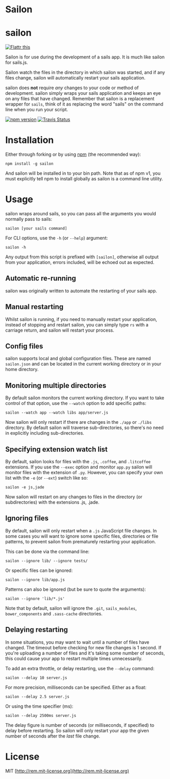 # Sailon


# sailon

[![Flattr this](http://api.flattr.com/button/flattr-badge-large.png)](http://flattr.com/thing/1211372/remysailon-on-GitHub)

Sailon is for use during the development of a sails app.  It is much like sailon for sails.js.

Sailon watch the files in the directory in which sailon was started, and if any files change, sailon will automatically restart your sails application.

sailon does **not** require *any* changes to your code or method of development. sailon simply wraps your sails application and keeps an eye on any files that have changed. Remember that sailon is a replacement wrapper for `sails`, think of it as replacing the word "sails" on the command line when you run your script.

[![npm version](https://badge.fury.io/js/sailon.svg)](http://badge.fury.io/js/sailon)
[![Travis Status](https://travis-ci.org/remy/sailon.svg?branch=master)](https://travis-ci.org/remy/sailon)

# Installation

Either through forking or by using [npm](http://npmjs.org) (the recommended way):

    npm install -g sailon

And sailon will be installed in to your bin path. Note that as of npm v1, you must explicitly tell npm to install globally as sailon is a command line utility.

# Usage

sailon wraps around sails, so you can pass all the arguments you would normally pass to sails:

    sailon [your sails command]

For CLI options, use the `-h` (or `--help`) argument:

    sailon -h

Any output from this script is prefixed with `[sailon]`, otherwise all output from your application, errors included, will be echoed out as expected.


## Automatic re-running

sailon was originally written to automate the restarting of your sails app.

## Manual restarting

Whilst sailon is running, if you need to manually restart your application, instead of stopping and restart sailon, you can simply type `rs` with a carriage return, and sailon will restart your process.

## Config files

sailon supports local and global configuration files. These are named `sailon.json` and can be located in the current working directory or in your home directory.


## Monitoring multiple directories

By default sailon monitors the current working directory. If you want to take control of that option, use the `--watch` option to add specific paths:

    sailon --watch app --watch libs app/server.js

Now sailon will only restart if there are changes in the `./app` or `./libs` directory. By default sailon will traverse sub-directories, so there's no need in explicitly including sub-directories.

## Specifying extension watch list

By default, sailon looks for files with the `.js`, `.coffee`, and `.litcoffee` extensions. If you use the `--exec` option and monitor `app.py` sailon will monitor files with the extension of `.py`. However, you can specify your own list with the `-e` (or `--ext`) switch like so:

    sailon -e js,jade

Now sailon will restart on any changes to files in the directory (or subdirectories) with the extensions .js, .jade.

## Ignoring files

By default, sailon will only restart when a `.js` JavaScript file changes. In some cases you will want to ignore some specific files, directories or file patterns, to prevent sailon from prematurely restarting your application.

This can be done via the command line:

    sailon --ignore lib/ --ignore tests/

Or specific files can be ignored:

    sailon --ignore lib/app.js

Patterns can also be ignored (but be sure to quote the arguments):

    sailon --ignore 'lib/*.js'

Note that by default, sailon will ignore the `.git`, `sails_modules`, `bower_components` and `.sass-cache` directories.

## Delaying restarting

In some situations, you may want to wait until a number of files have changed. The timeout before checking for new file changes is 1 second. If you're uploading a number of files and it's taking some number of seconds, this could cause your app to restart multiple times unnecessarily.

To add an extra throttle, or delay restarting, use the `--delay` command:

    sailon --delay 10 server.js

For more precision, milliseconds can be specified.  Either as a float:

    sailon --delay 2.5 server.js

Or using the time specifier (ms):

    sailon --delay 2500ms server.js

The delay figure is number of seconds (or milliseconds, if specified) to delay before restarting. So sailon will only restart your app the given number of seconds after the *last* file change.

<!-- ## Controlling shutdown of your script

sailon sends a kill signal to your application when it sees a file update. If you need to clean up on shutdown inside your script you can capture the kill signal and handle it yourself.

The following example will listen once for the `SIGUSR2` signal (used by sailon to restart), run the clean up process and then kill itself for sailon to continue control:

    process.once('SIGUSR2', function () {
      gracefulShutdown(function () {
        process.kill(process.pid, 'SIGUSR2');
      });
    });

Note that the `process.kill` is *only* called once your shutdown jobs are complete. Hat tip to [Benjie Gillam](http://www.benjiegillam.com/2011/08/sails-js-clean-restart-and-faster-development-with-sailon/) for writing this technique up.
 -->
<!-- ## Triggering events when sailon state changes

If you want growl like notifications when sailon restarts or to trigger an action when an event happens, then you can either `require` sailon or simply add event actions to your `sailon.json` file.

For example, to trigger a notification on a Mac when sailon restarts, `sailon.json` looks like this:

```json
{
  "events": {
    "restart": "osascript -e 'display notification \"app restarted\" with title \"sailon\"'"
  }
}
```
 -->
<!-- A full list of available events is listed on the [event states wiki](https://github.com/remy/sailon/wiki/Events#states). Note that you can bind to both states and messages.

## Pipe output to somewhere else

```js
sailon({
  script: ...,
  stdout: false // important: this tells sailon not to output to console
}).on('readable', function() { // the `readable` event indicates that data is ready to pick up
  this.stdout.pipe(fs.createWriteStream('output.txt'));
  this.stderr.pipe(fs.createWriteStream('err.txt'));
});
```
 -->
<!-- ## Using io.js for sailon

If you *only* have io.js installed (and the default install creates a symlink from `sails` to `iojs`), then sailon will work just fine out of the box (or [should](https://github.com/remy/sailon/issues/468)).

If you've got *both* sails and io.js installed, then it's easy! You can either edit the local `sailon.json` file (in your working directory) or in your `$HOME` directory containing:

```json
{
  "execMap": {
    "js": "iojs"
  }
}
```
 -->
<!-- Now you sailon will use [io.js](https://iojs.org/) with JavaScript files instead of sails.

## Using sailon in your gulp workflow

Check out the [gulp-sailon](https://github.com/JacksonGariety/gulp-sailon) plugin to integrate sailon with the rest of your project's gulp workflow.

## Using sailon in your Grunt workflow

Check out the [grunt-sailon](https://github.com/ChrisWren/grunt-sailon) plugin to integrate sailon with the rest of your project's grunt workflow. -->

<!-- ## Pronunciation

> sailon, is it pronunced: sails-mon, no-demon or sails-e-mon (like pokémon)?

Well...I've been asked this many times before. I like that I've been asked this before. There's been bets as to which one it actually is.

The answer is simple, but possibly frustrating. I'm not saying (how I pronounce it). It's up to you to call it as you like. All answers are correct :)

## FAQ

See the [FAQ](https://github.com/remy/sailon/blob/master/faq.md) and please add your own questions if you think they would help others.
 -->
# License

MIT [http://rem.mit-license.org](http://rem.mit-license.org)

